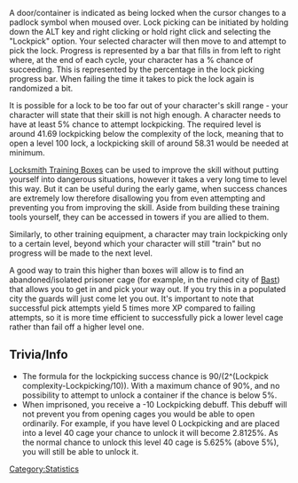 A door/container is indicated as being locked when the cursor changes to
a padlock symbol when moused over. Lock picking can be initiated by
holding down the ALT key and right clicking or hold right click and
selecting the "Lockpick" option. Your selected character will then move
to and attempt to pick the lock. Progress is represented by a bar that
fills in from left to right where, at the end of each cycle, your
character has a % chance of succeeding. This is represented by the
percentage in the lock picking progress bar. When failing the time it
takes to pick the lock again is randomized a bit.

It is possible for a lock to be too far out of your character's skill
range - your character will state that their skill is not high enough. A
character needs to have at least 5% chance to attempt lockpicking. The
required level is around 41.69 lockpicking below the complexity of the
lock, meaning that to open a level 100 lock, a lockpicking skill of
around 58.31 would be needed at minimum.

[Locksmith Training Boxes](Locksmith_Training_Box.md "wikilink") can be
used to improve the skill without putting yourself into dangerous
situations, however it takes a very long time to level this way. But it
can be useful during the early game, when success chances are extremely
low therefore disallowing you from even attempting and preventing you
from improving the skill. Aside from building these training tools
yourself, they can be accessed in [](Shinobi_Thieves.md) towers if you are allied to them.

Similarly, to other training equipment, a character may train
lockpicking only to a certain level, beyond which your character will
still "train" but no progress will be made to the next level.

A good way to train this higher than boxes will allow is to find an
abandoned/isolated prisoner cage (for example, in the ruined city of
[Bast](Bast.md "wikilink")) that allows you to get in and pick your way
out. If you try this in a populated city the guards will just come let
you out. It's important to note that successful pick attempts yield 5
times more XP compared to failing attempts, so it is more time efficient
to successfully pick a lower level cage rather than fail off a higher
level one.

## Trivia/Info

- The formula for the lockpicking success chance is 90/(2^(Lockpick
  complexity-Lockpicking/10)). With a maximum chance of 90%, and no
  possibility to attempt to unlock a container if the chance is below
  5%.
- When imprisoned, you receive a -10 Lockpicking debuff. This debuff
  will not prevent you from opening cages you would be able to open
  ordinarily. For example, if you have level 0 Lockpicking and are
  placed into a level 40 cage your chance to unlock it will become
  2.8125%. As the normal chance to unlock this level 40 cage is 5.625%
  (above 5%), you will still be able to unlock it.

[Category:Statistics](Category:Statistics "wikilink")